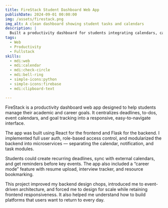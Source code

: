 ```yaml
---
title: FireStack Student Dashboard Web App
publishDate: 2024-09-01 00:00:00
img: /assets/firestack.png
img_alt: A clean dashboard showing student tasks and calendars
description: |
  Built a productivity dashboard for students integrating calendars, career tools, and assignment tracking into a centralized platform.
tags:
  - Web
  - Productivity
  - Fullstack
skills:
  - mdi:web
  - mdi:calendar
  - mdi:check-circle
  - mdi:bell-ring
  - simple-icons:python
  - simple-icons:firebase
  - mdi:clipboard-text

---
```


FireStack is a productivity dashboard web app designed to help students manage their academic and career goals. It centralizes deadlines, to-dos, event calendars, and goal tracking into a responsive, easy-to-navigate interface.

The app was built using React for the frontend and Flask for the backend. I implemented full user auth, role-based access control, and modularized the backend into microservices — separating the calendar, notification, and task modules.

Students could create recurring deadlines, sync with external calendars, and get reminders before key events. The app also included a “career mode” feature with resume upload, interview tracker, and resource bookmarking.

This project improved my backend design chops, introduced me to event-driven architecture, and forced me to design for scale while retaining frontend responsiveness. It also helped me understand how to build platforms that users want to return to every day.
